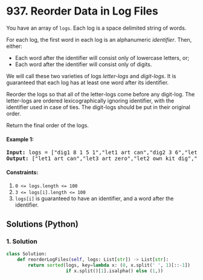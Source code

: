 # 937. Reorder Data in Log Files
You have an array of ```logs```.  Each log is a space delimited string of words.

For each log, the first word in each log is an alphanumeric *identifier*.  Then, either:
* Each word after the identifier will consist only of lowercase letters, or;
* Each word after the identifier will consist only of digits.

We will call these two varieties of logs *letter-logs* and *digit-logs*.  It is guaranteed that each log has at least one word after its identifier.

Reorder the logs so that all of the letter-logs come before any digit-log.  The letter-logs are ordered lexicographically ignoring identifier, with the identifier used in case of ties.  The digit-logs should be put in their original order.

Return the final order of the logs.

#### Example 1:
<pre>
<strong>Input:</strong> logs = ["dig1 8 1 5 1","let1 art can","dig2 3 6","let2 own kit dig","let3 art zero"]
<strong>Output:</strong> ["let1 art can","let3 art zero","let2 own kit dig","dig1 8 1 5 1","dig2 3 6"]
</pre>

#### Constraints:
1. ```0 <= logs.length <= 100```
2. ```3 <= logs[i].length <= 100```
3. ```logs[i]``` is guaranteed to have an identifier, and a word after the identifier.

## Solutions (Python)

### 1. Solution
```Python
class Solution:
    def reorderLogFiles(self, logs: List[str]) -> List[str]:
        return sorted(logs, key=lambda x: (0, x.split(' ', 1)[::-1])
                      if x.split()[1].isalpha() else (1,))
```
